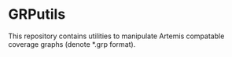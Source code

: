 # GRPutils
This repository contains utilities to manipulate Artemis compatable coverage graphs (denote *.grp format). 
